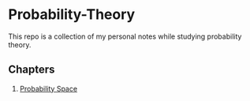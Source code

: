 # Probability-Theory
This repo is a collection of my personal notes while studying probability theory.

## Chapters
1. [Probability Space](Probability-Space.md)
